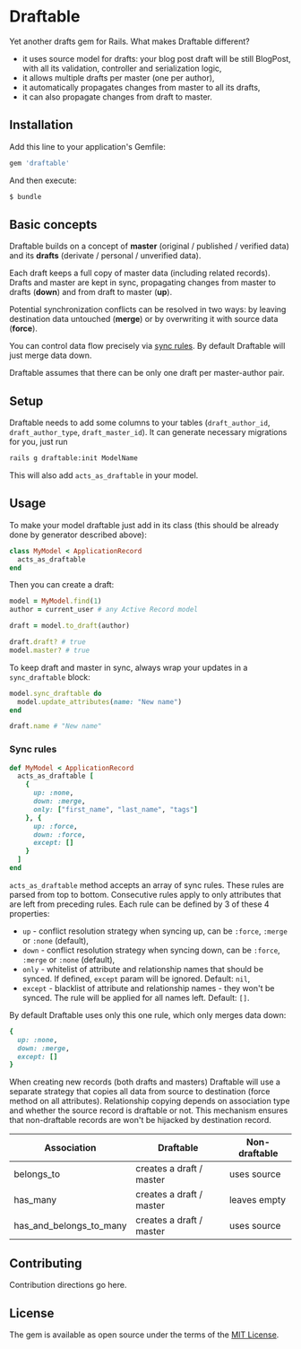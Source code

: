 # Draftable
Yet another drafts gem for Rails. What makes Draftable different?

- it uses source model for drafts: your blog post draft will be still BlogPost,
with all its validation, controller and serialization logic,
- it allows multiple drafts per master (one per author),
- it automatically propagates changes from master to all its drafts,
- it can also propagate changes from draft to master.

## Installation
Add this line to your application's Gemfile:

```ruby
gem 'draftable'
```

And then execute:
```bash
$ bundle
```

## Basic concepts
Draftable builds on a concept of __master__ (original / published / verified data)
and its __drafts__ (derivate / personal / unverified data).

Each draft keeps a full copy of master data (including related records). Drafts
and master are kept in sync, propagating changes from master to drafts (__down__)
and from draft to master (__up__).

Potential synchronization conflicts can be resolved in two ways: by leaving
destination data untouched (__merge__) or by overwriting it with source data
(__force__).

You can control data flow precisely via [sync rules](#sync-rules).
By default Draftable will just merge data down.

Draftable assumes that there can be only one draft per master-author pair.

## Setup
Draftable needs to add some columns to your tables (`draft_author_id`,
`draft_author_type`, `draft_master_id`). It can generate necessary migrations
for you, just run

```bash
rails g draftable:init ModelName
```

This will also add `acts_as_draftable` in your model.

## Usage
To make your model draftable just add in its class (this should be already done
by generator described above):

```ruby
class MyModel < ApplicationRecord
  acts_as_draftable
end
```

Then you can create a draft:

```ruby
model = MyModel.find(1)
author = current_user # any Active Record model

draft = model.to_draft(author)

draft.draft? # true
model.master? # true
```

To keep draft and master in sync, always wrap your updates in a `sync_draftable` block:

```ruby
model.sync_draftable do
  model.update_attributes(name: "New name")
end

draft.name # "New name"
```

### Sync rules
```ruby
def MyModel < ApplicationRecord
  acts_as_draftable [
    {
      up: :none,
      down: :merge,
      only: ["first_name", "last_name", "tags"]
    }, {
      up: :force,
      down: :force,
      except: []
    }
  ]
end
```

`acts_as_draftable` method accepts an array of sync rules. These rules are parsed
from top to bottom. Consecutive rules apply to only attributes that are left
from preceding rules. Each rule can be defined by 3 of these 4 properties:

- `up` - conflict resolution strategy when syncing up, can be `:force`, `:merge`
or `:none` (default),
- `down` - conflict resolution strategy when syncing down, can be `:force`, `:merge`
or `:none` (default),
- `only` - whitelist of attribute and relationship names that should be synced.
If defined, `except` param will be ignored. Default: `nil`,
- `except` - blacklist of attribute and relationship names - they won't be synced.
The rule will be applied for all names left. Default: `[]`.

By default Draftable uses only this one rule, which only merges data down:

```ruby
{
  up: :none,
  down: :merge,
  except: []
}
```

When creating new records (both drafts and masters) Draftable will use a separate
strategy that copies all data from source to destination (force method on all
attributes). Relationship copying depends on association type and whether the source
record is draftable or not. This mechanism ensures that non-draftable records
are won't be hijacked by destination record.

| Association             | Draftable                | Non-draftable |
| ----------------------- | ------------------------ | ------------- |
| belongs_to              | creates a draft / master | uses source   |
| has_many                | creates a draft / master | leaves empty  |
| has_and_belongs_to_many | creates a draft / master | uses source   |



## Contributing
Contribution directions go here.

## License
The gem is available as open source under the terms of the [MIT License](https://opensource.org/licenses/MIT).
